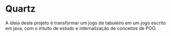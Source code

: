 # Quartz
A ideia deste projeto é transformar um jogo de tabuleiro em um jogo escrito em java, com o intuito de estudo e internalização de conceitos de POO.
